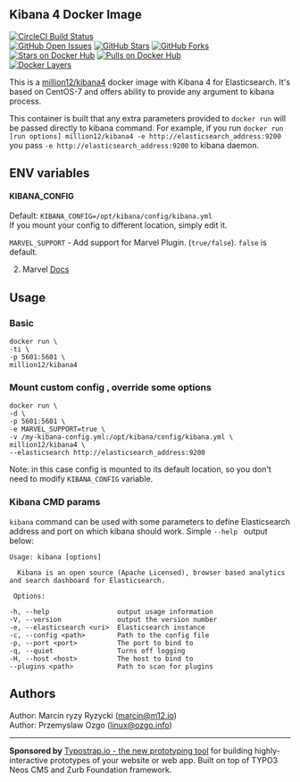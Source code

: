 ## Kibana 4 Docker Image
[![CircleCI Build Status](https://img.shields.io/circleci/project/million12/docker-kibana4/master.svg)](https://circleci.com/gh/million12/docker-kibana4/tree/master)  
[![GitHub Open Issues](https://img.shields.io/github/issues/million12/docker-kibana4.svg)](https://github.com/million12/docker-kibana4/issues)
[![GitHub Stars](https://img.shields.io/github/stars/million12/docker-kibana4.svg)](https://github.com/million12/docker-kibana4)
[![GitHub Forks](https://img.shields.io/github/forks/million12/docker-kibana4.svg)](https://github.com/million12/docker-kibana4)  
[![Stars on Docker Hub](https://img.shields.io/docker/stars/million12/kibana4.svg)](https://hub.docker.com/r/million12/kibana4)
[![Pulls on Docker Hub](https://img.shields.io/docker/pulls/million12/kibana4.svg)](https://hub.docker.com/r/million12/kibana4)  
[![Docker Layers](https://badge.imagelayers.io/million12/kibana4:latest.svg)](https://hub.docker.com/r/million12/kibana4)

This is a [million12/kibana4](https://registry.hub.docker.com/u/million12/kibana4/) docker image with Kibana 4 for Elasticsearch. It's based on CentOS-7 and offers ability to provide any argument to kibana process.

This container is built that any extra parameters provided to `docker run` will be passed directly to kibana command. For example, if you run `docker run [run options] million12/kibana4 -e http://elasticsearch_address:9200` you pass `-e http://elasticsearch_address:9200` to kibana daemon.

## ENV variables

#### KIBANA_CONFIG
Default: `KIBANA_CONFIG=/opt/kibana/config/kibana.yml`  
If you mount your config to different location, simply edit it.

`MARVEL_SUPPORT` - Add support for Marvel Plugin. (`true/false`). `false` is default.

2. Marvel [Docs](http://www.elasticsearch.org/overview/marvel/)



## Usage
### Basic

    docker run \
    -ti \
    -p 5601:5601 \
    million12/kibana4

### Mount custom config , override some options

    docker run \
    -d \
    -p 5601:5601 \
    -e MARVEL_SUPPORT=true \
    -v /my-kibana-config.yml:/opt/kibana/config/kibana.yml \
    million12/kibana4 \
    --elasticsearch http://elasticsearch_address:9200

Note: in this case config is mounted to its default location, so you don't need to modify `KIBANA_CONFIG` variable.

### Kibana CMD params
`kibana` command can be used with some parameters to define Elasticsearch address and port on which kibana should work. Simple `--help ` output below:   

	Usage: kibana [options]

	  Kibana is an open source (Apache Licensed), browser based analytics and search dashboard for Elasticsearch.

 	 Options:

    -h, --help                 output usage information
    -V, --version              output the version number
    -e, --elasticsearch <uri>  Elasticsearch instance
    -c, --config <path>        Path to the config file
    -p, --port <port>          The port to bind to
    -q, --quiet                Turns off logging
    -H, --host <host>          The host to bind to
    --plugins <path>           Path to scan for plugins

## Authors

Author: Marcin ryzy Ryzycki (<marcin@m12.io>)  
Author: Przemyslaw Ozgo (<linux@ozgo.info>)

---

**Sponsored by** [Typostrap.io - the new prototyping tool](http://typostrap.io/) for building highly-interactive prototypes of your website or web app. Built on top of TYPO3 Neos CMS and Zurb Foundation framework.
